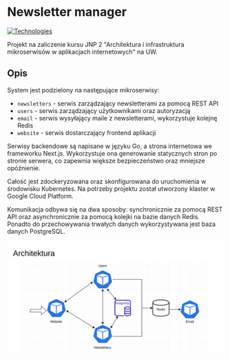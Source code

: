 # Newsletter manager

[![Technologies](https://skillicons.dev/icons?i=go,nextjs,docker,kubernetes,gcp)](https://skillicons.dev)

Projekt na zaliczenie kursu JNP 2 "Architektura i infrastruktura mikroserwisów w aplikacjach internetowych" na UW.

## Opis

System jest podzielony na następujące mikroserwisy:

- `newsletters` - serwis zarządzający newsletterami za pomocą REST API
- `users` - serwis zarządzający użytkownikami oraz autoryzacją
- `email` - serwis wysyłający maile z newsletterami, wykorzystuje kolejnę Redis
- `website` - serwis dostarczający frontend aplikacji 

Serwisy backendowe są napisane w języku Go, a strona internetowa we frameworku Next.js. Wykorzystuje ona generowanie statycznych stron po stronie serwera, co zapewnia większe bezpieczeństwo oraz mniejsze opóźnienie.

Całość jest zdockeryzowana oraz skonfigurowana do uruchomienia w środowisku Kubernetes. Na potrzeby projektu został utworzony klaster w Google Cloud Platform.

Komunikacja odbywa się na dwa sposoby: synchronicznie za pomocą REST API oraz asynchronicznie za pomocą kolejki na bazie danych Redis. Ponadto do przechowywania trwałych danych wykorzystywana jest baza danych PostgreSQL.

<!-- add image from networking/architecture.png -->
![Architecture](networking/architecture.png "Architektura systemu")